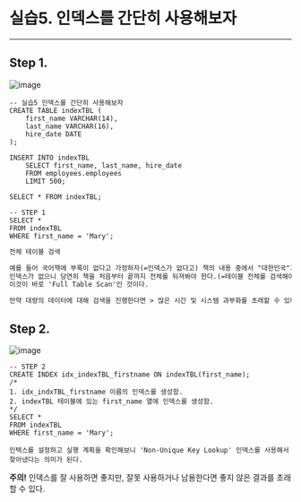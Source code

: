 # 실습5. 인덱스를 간단히 사용해보자

---

## Step 1.
![image](https://user-images.githubusercontent.com/86516594/172355579-9992b065-7e1b-4939-b788-64ccc4f20b2b.png)

```mysql
-- 실습5 인덱스를 간단히 사용해보자
CREATE TABLE indexTBL (
    first_name VARCHAR(14),
    last_name VARCHAR(16),
    hire_date DATE
);
    
INSERT INTO indexTBL
	SELECT first_name, last_name, hire_date
    FROM employees.employees
    LIMIT 500;
    
SELECT * FROM indexTBL;

-- STEP 1
SELECT *
FROM indexTBL
WHERE first_name = 'Mary';
```

```markdown
전체 테이블 검색

예를 들어 국어책에 부록이 없다고 가정하자(=인덱스가 없다고) 책의 내용 중에서 "대한민국"과 관련된 내용을 찾아야 한다면?
인덱스가 없으니 당연히 책을 처음부터 끝까지 전체를 뒤져봐야 한다.(=테이블 전체를 검색해야 한다.)
이것이 바로 'Full Table Scan'인 것이다.

만약 대량의 데이터에 대해 검색을 진행한다면 > 많은 시간 및 시스템 과부화를 초래할 수 있다.
```


## Step 2.
![image](https://user-images.githubusercontent.com/86516594/172355774-27a4b673-a27b-47f5-8d88-41bca1b2ada8.png)

```mysql
-- STEP 2
CREATE INDEX idx_indexTBL_firstname ON indexTBL(first_name); 
/* 
1. idx_indxTBL_firstname 이름의 인덱스를 생성함.
2. indexTBL 테이블에 있는 first_name 열에 인덱스를 생성함.
*/
SELECT *
FROM indexTBL
WHERE first_name = 'Mary';
```

```
인텍스를 설정하고 실행 계획을 확인해보니 'Non-Unique Key Lookup' 인덱스를 사용해서 찾아냈다는 의미가 된다.
```

**주의!**
인덱스를 잘 사용하면 좋지만, 잘못 사용하거나 남용한다면 좋지 않은 결과를 초래할 수 있다.
